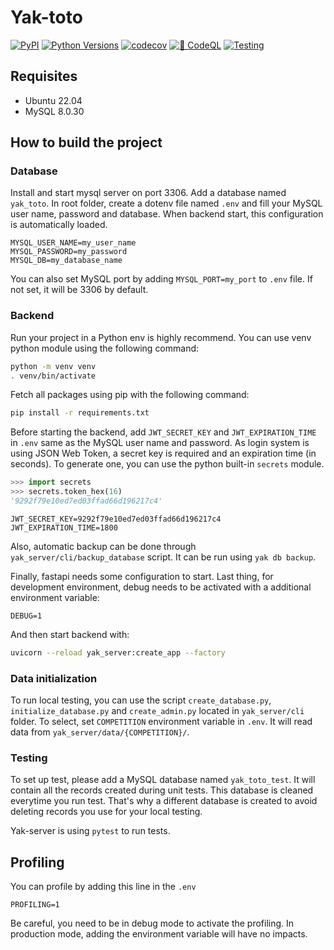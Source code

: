 # Yak-toto

[![PyPI](https://img.shields.io/pypi/v/yak-server?label=stable)](https://pypi.org/project/yak-server/)
[![Python Versions](https://img.shields.io/pypi/pyversions/yak-server)](https://pypi.org/project/yak-server/)
[![codecov](https://codecov.io/gh/yak-toto/yak-server/branch/main/graph/badge.svg?token=EZZK5SY5BL)](https://codecov.io/gh/yak-toto/yak-server)
[![🔐 CodeQL](https://github.com/yak-toto/yak-server/actions/workflows/codeql-analysis.yml/badge.svg)](https://github.com/yak-toto/yak-server/actions/workflows/codeql-analysis.yml)
[![Testing](https://github.com/yak-toto/yak-server/actions/workflows/test.yml/badge.svg)](https://github.com/yak-toto/yak-server/actions/workflows/test.yml)

## Requisites

- Ubuntu 22.04
- MySQL 8.0.30

## How to build the project

### Database

Install and start mysql server on port 3306. Add a database named `yak_toto`. In root folder, create a dotenv file named `.env` and fill your MySQL user name, password and database. When backend start, this configuration is automatically loaded.

```text
MYSQL_USER_NAME=my_user_name
MYSQL_PASSWORD=my_password
MYSQL_DB=my_database_name
```

You can also set MySQL port by adding `MYSQL_PORT=my_port` to `.env` file. If not set, it will be 3306 by default.

### Backend

Run your project in a Python env is highly recommend. You can use venv python module using the following command:

```bash
python -m venv venv
. venv/bin/activate
```

Fetch all packages using pip with the following command:

```bash
pip install -r requirements.txt
```

Before starting the backend, add `JWT_SECRET_KEY` and `JWT_EXPIRATION_TIME` in `.env` same as the MySQL user name and password. As
login system is using JSON Web Token, a secret key is required and an expiration time (in seconds). To generate one, you can use the python built-in `secrets` module.

```py
>>> import secrets
>>> secrets.token_hex(16)
'9292f79e10ed7ed03ffad66d196217c4'
```

```text
JWT_SECRET_KEY=9292f79e10ed7ed03ffad66d196217c4
JWT_EXPIRATION_TIME=1800
```

Also, automatic backup can be done through `yak_server/cli/backup_database` script. It can be run using `yak db backup`.

Finally, fastapi needs some configuration to start. Last thing, for development environment, debug needs to be activated with a additional environment variable:

```text
DEBUG=1
```

And then start backend with:

```bash
uvicorn --reload yak_server:create_app --factory
```

### Data initialization

To run local testing, you can use the script `create_database.py`, `initialize_database.py` and `create_admin.py` located in `yak_server/cli` folder. To select, set `COMPETITION` environment variable in `.env`. It will read data from `yak_server/data/{COMPETITION}/`.

### Testing

To set up test, please add a MySQL database named `yak_toto_test`. It will contain all the records created during unit tests. This database is cleaned everytime you run test. That's why a different database is created to avoid deleting records you use for your local testing.

Yak-server is using `pytest` to run tests.

## Profiling

You can profile by adding this line in the `.env`

```text
PROFILING=1
```

Be careful, you need to be in debug mode to activate the profiling. In production mode, adding the environment variable will have no impacts.
